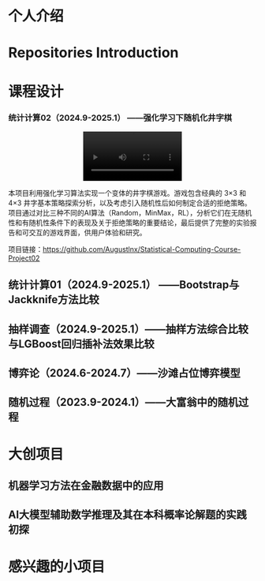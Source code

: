 # 个人介绍

# Repositories Introduction

# 课程设计

### 统计计算02（2024.9-2025.1） ——强化学习下随机化井字棋

<div align="center">
<video src="https://github.com/user-attachments/assets/5b8f5033-4b8c-45e6-ac14-c5fe78d3ec88" style="width: 200px; height: auto;"></video>
</div>

本项目利用强化学习算法实现一个变体的井字棋游戏。游戏包含经典的 3×3 和 4×3 井字基本策略探索分析，以及考虑引入随机性后如何制定合适的拒绝策略。项目通过对比三种不同的AI算法（Random，MinMax，RL），分析它们在无随机性和有随机性条件下的表现及关于拒绝策略的重要结论，最后提供了完整的实验报告和可交互的游戏界面，供用户体验和研究。

项目链接：https://github.com/Augustlnx/Statistical-Computing-Course-Project02

## 统计计算01（2024.9-2025.1） ——Bootstrap与Jackknife方法比较

## 抽样调查（2024.9-2025.1）——抽样方法综合比较与LGBoost回归插补法效果比较

## 博弈论（2024.6-2024.7）——沙滩占位博弈模型

## 随机过程（2023.9-2024.1）——大富翁中的随机过程

# 大创项目
## 机器学习方法在金融数据中的应用
## AI大模型辅助数学推理及其在本科概率论解题的实践初探
# 感兴趣的小项目

#
